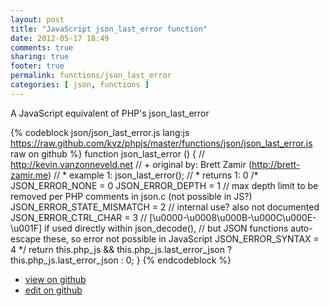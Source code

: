 ```yaml
---
layout: post
title: "JavaScript json_last_error function"
date: 2012-05-17 18:49
comments: true
sharing: true
footer: true
permalink: functions/json_last_error
categories: [ json, functions ]
---
```

A JavaScript equivalent of PHP's json_last_error
<!-- more -->
{% codeblock json/json_last_error.js lang:js https://raw.github.com/kvz/phpjs/master/functions/json/json_last_error.js raw on github %}
function json_last_error () {
    // http://kevin.vanzonneveld.net
    // +   original by: Brett Zamir (http://brett-zamir.me)
    // *     example 1: json_last_error();
    // *     returns 1: 0
/*
    JSON_ERROR_NONE = 0
    JSON_ERROR_DEPTH = 1 // max depth limit to be removed per PHP comments in json.c (not possible in JS?)
    JSON_ERROR_STATE_MISMATCH = 2 // internal use? also not documented
    JSON_ERROR_CTRL_CHAR = 3 // [\u0000-\u0008\u000B-\u000C\u000E-\u001F] if used directly within json_decode(),
                                                                  // but JSON functions auto-escape these, so error not possible in JavaScript
    JSON_ERROR_SYNTAX = 4
    */
    return this.php_js && this.php_js.last_error_json ? this.php_js.last_error_json : 0;
}
{% endcodeblock %}
<ul>
 <li><a href="https://github.com/kvz/phpjs/blob/master/functions/json/json_last_error.js">view on github</a></li>
 <li><a href="https://github.com/kvz/phpjs/edit/master/functions/json/json_last_error.js">edit on github</a></li>
</ul>
